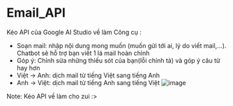# Email_API
Kéo API của Google AI Studio về làm
Công cụ : 
 + Soạn mail: nhập nội dung mong muốn (muốn gửi tới ai, lý do viết mail,...). Chatbot sẽ hỗ trợ bạn viết 1 lá mail hoàn chỉnh
 + Góp ý: Chỉnh sửa những thiếu sót của bạn(lỗi chính tả) và góp ý câu từ hay hơn
 + Việt -> Anh: dịch mail từ tiếng Việt sang tiếng Anh
 + Anh -> Việt: dịch mail từ tiếng Anh sang tiếng Việt
![image](https://github.com/user-attachments/assets/df1e75e9-c5c3-4ff9-99fa-ac3a25267fba)

Note: Kéo API về làm cho zui :> 
